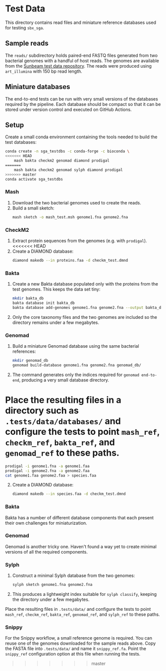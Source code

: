# Test Data

This directory contains read files and miniature reference databases used for testing `sbx_sga`.

## Sample reads

The `reads/` subdirectory holds paired-end FASTQ files generated from two bacterial genomes with a handful of host reads. The genomes are available from the [Sunbeam test data repository](https://github.com/sunbeam-labs/sunbeam/tree/main/tests/data/raw). The reads were produced using `art_illumina` with 150 bp read length.

## Miniature databases

The end-to-end tests can be run with very small versions of the databases required by the pipeline. Each database should be compact so that it can be stored under version control and executed on GitHub Actions.

## Setup

Create a small conda environment containing the tools needed to build the test
databases:

```bash
conda create -n sga_testdbs -c conda-forge -c bioconda \
<<<<<<< HEAD
    mash bakta checkm2 genomad diamond prodigal
=======
    mash bakta checkm2 genomad sylph diamond prodigal
>>>>>>> master
conda activate sga_testdbs
```

### Mash
1. Download the two bacterial genomes used to create the reads.
2. Build a small sketch:
   ```bash
   mash sketch -o mash_test.msh genome1.fna genome2.fna
   ```

### CheckM2
1. Extract protein sequences from the genomes (e.g. with `prodigal`).
<<<<<<< HEAD
2. Create a DIAMOND database:
   ```bash
   diamond makedb --in proteins.faa -d checkm_test.dmnd
   ```

### Bakta
1. Create a new Bakta database populated only with the proteins from the test genomes. This keeps the data set tiny:
   ```bash
   mkdir bakta_db
   bakta database init bakta_db
   bakta database add-genomes genome1.fna genome2.fna --output bakta_db
   ```
2. Only the core taxonomy files and the two genomes are included so the directory remains under a few megabytes.

### Genomad
1. Build a miniature Genomad database using the same bacterial references:
   ```bash
   mkdir genomad_db
   genomad build-database genome1.fna genome2.fna genomad_db/
   ```
2. The command generates only the indices required for `genomad end-to-end`, producing a very small database directory.

Place the resulting files in a directory such as `.tests/data/databases/` and configure the tests to point `mash_ref`, `checkm_ref`, `bakta_ref`, and `genomad_ref` to these paths.
=======
   ```bash
   prodigal -i genome1.fna -a genome1.faa
   prodigal -i genome2.fna -a genome2.faa
   cat genome1.faa genome2.faa > species.faa
   ```
2. Create a DIAMOND database:
   ```bash
   diamond makedb --in species.faa -d checkm_test.dmnd
   ```

### Bakta
Bakta has a number of different database components that each present their own challenges for miniaturization.

### Genomad
Genomad is another tricky one. Haven't found a way yet to create minimal versions of all the required components.

### Sylph
1. Construct a minimal Sylph database from the two genomes:
   ```bash
   sylph sketch genome1.fna genome2.fna
   ```
2. This produces a lightweight index suitable for `sylph classify`, keeping the directory under a few megabytes.

Place the resulting files in `.tests/data/` and configure the tests to point `mash_ref`, `checkm_ref`, `bakta_ref`, `genomad_ref`, and `sylph_ref` to these paths.

### Snippy
For the Snippy workflow, a small reference genome is required. You can reuse one of the genomes downloaded for the
sample reads above. Copy the FASTA file into `.tests/data/` and name it `snippy_ref.fa`. Point the `snippy_ref`
configuration option at this file when running the tests.
>>>>>>> master
